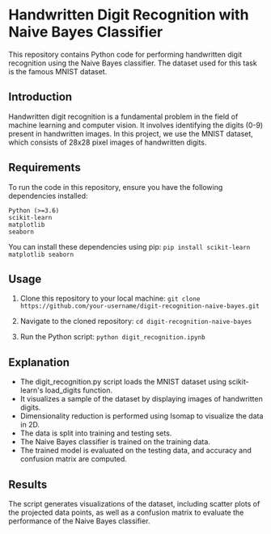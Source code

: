 # Handwritten Digit Recognition with Naive Bayes Classifier
This repository contains Python code for performing handwritten digit recognition using the Naive Bayes classifier. The dataset used for this task is the famous MNIST dataset.

## Introduction
Handwritten digit recognition is a fundamental problem in the field of machine learning and computer vision. It involves identifying the digits (0-9) present in handwritten images. In this project, we use the MNIST dataset, which consists of 28x28 pixel images of handwritten digits.

## Requirements
To run the code in this repository, ensure you have the following dependencies installed:

```
Python (>=3.6)
scikit-learn
matplotlib
seaborn
```

You can install these dependencies using pip:
`pip install scikit-learn matplotlib seaborn`

## Usage
1. Clone this repository to your local machine:
    `git clone https://github.com/your-username/digit-recognition-naive-bayes.git`

2. Navigate to the cloned repository:
    `cd digit-recognition-naive-bayes`

3. Run the Python script:
    `python digit_recognition.ipynb`

## Explanation
* The digit_recognition.py script loads the MNIST dataset using scikit-learn's load_digits function.
* It visualizes a sample of the dataset by displaying images of handwritten digits.
* Dimensionality reduction is performed using Isomap to visualize the data in 2D.
* The data is split into training and testing sets.
* The Naive Bayes classifier is trained on the training data.
* The trained model is evaluated on the testing data, and accuracy and confusion matrix are computed.

## Results
The script generates visualizations of the dataset, including scatter plots of the projected data points, as well as a confusion matrix to evaluate the performance of the Naive Bayes classifier.